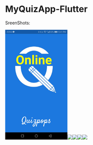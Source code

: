 # MyQuizApp-Flutter

SreenShots:

<img src="ScreenShots/Screenshot_20201118-174109.jpg" width="200"><img src="quizadda2.png" width="100"><img src="quizadda3.png" width="100"><img src="quizadda4.png" width="100"><img 
src="quizadda5.png" width="100">
